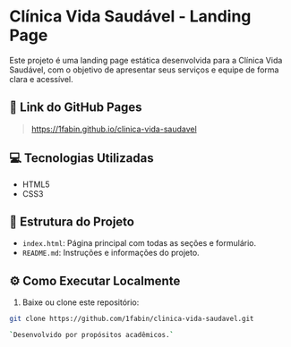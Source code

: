 # Clínica Vida Saudável - Landing Page

Este projeto é uma landing page estática desenvolvida para a Clínica Vida Saudável, com o objetivo de apresentar seus serviços e equipe de forma clara e acessível.

## 🔗 Link do GitHub Pages
> https://1fabin.github.io/clinica-vida-saudavel

## 💻 Tecnologias Utilizadas
- HTML5
- CSS3

## 📁 Estrutura do Projeto
- `index.html`: Página principal com todas as seções e formulário.
- `README.md`: Instruções e informações do projeto.

## ⚙️ Como Executar Localmente

1. Baixe ou clone este repositório:
```bash
git clone https://github.com/1fabin/clinica-vida-saudavel.git

`Desenvolvido por propósitos acadêmicos.`
